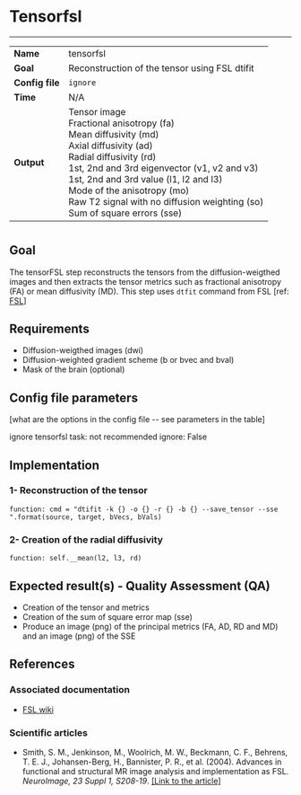 # Tensorfsl
---

|                |                                                       |
|----------------|-------------------------------------------------------|
|**Name**        | tensorfsl                                             |
|**Goal**        | Reconstruction of the tensor using FSL dtifit         |
|**Config file** | `ignore`                                              |
|**Time**        | N/A                                                   |
|**Output**      | Tensor image <br> Fractional anisotropy (fa) <br> Mean diffusivity (md) <br> Axial diffusivity (ad) <br> Radial diffusivity (rd) <br> 1st, 2nd and 3rd eigenvector (v1, v2 and v3) <br> 1st, 2nd and 3rd value (l1, l2 and l3)<br> Mode of the anisotropy (mo) <br> Raw T2 signal with no diffusion weighting (so) <br> Sum of square errors (sse) |

#

## Goal

The tensorFSL step reconstructs the tensors from the diffusion-weigthed images and then extracts the tensor metrics such as fractional anisotropy (FA) or mean diffusivity (MD).
This step uses `dtfit` command from FSL [ref: <a href="http://fsl.fmrib.ox.ac.uk/fsl/fslwiki/FDT" target="_blank">FSL</a>]

## Requirements

- Diffusion-weigthed images (dwi)
- Diffusion-weighted gradient scheme (b or bvec and bval)
- Mask of the brain (optional)

## Config file parameters

[what are the options in the config file -- see parameters in the table]

ignore tensorfsl task: not recommended
ignore: False

## Implementation

### 1- Reconstruction of the tensor

```{.python}
function: cmd = "dtifit -k {} -o {} -r {} -b {} --save_tensor --sse ".format(source, target, bVecs, bVals)
```

### 2- Creation of the radial diffusivity

```{.python}
function: self.__mean(l2, l3, rd)
```

## Expected result(s) - Quality Assessment (QA)

- Creation of the tensor and metrics
- Creation of the sum of square error map (sse)
- Produce an image (png) of the principal metrics (FA, AD, RD and MD) and an image (png) of the SSE

## References

### Associated documentation

- [FSL wiki](http://fsl.fmrib.ox.ac.uk/fsl/fslwiki/FDT)

### Scientific articles

- Smith, S. M., Jenkinson, M., Woolrich, M. W., Beckmann, C. F., Behrens, T. E. J., Johansen-Berg, H., Bannister, P. R., et al. (2004). Advances in functional and structural MR image analysis and implementation as FSL. *NeuroImage, 23 Suppl 1, S208-19*. [[Link to the article]](http://www.sciencedirect.com/science/article/pii/S1053811904003933)


